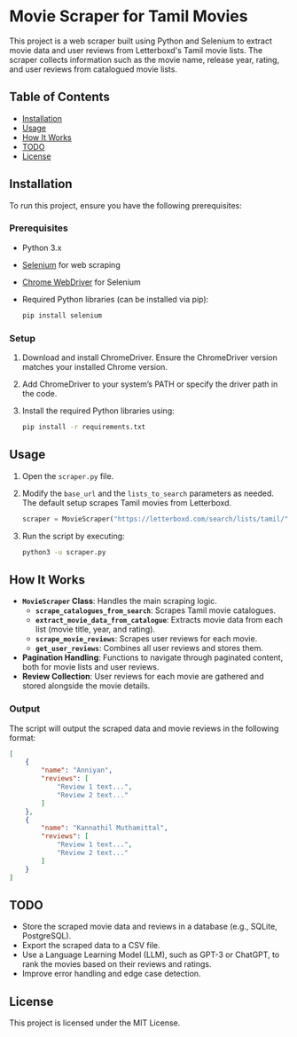 # Movie Scraper for Tamil Movies

This project is a web scraper built using Python and Selenium to extract movie data and user reviews from Letterboxd's Tamil movie lists. The scraper collects information such as the movie name, release year, rating, and user reviews from catalogued movie lists.

## Table of Contents

- [Installation](#installation)
- [Usage](#usage)
- [How It Works](#how-it-works)
- [TODO](#todo)
- [License](#license)

## Installation

To run this project, ensure you have the following prerequisites:

### Prerequisites

- Python 3.x
- [Selenium](https://www.selenium.dev/) for web scraping
- [Chrome WebDriver](https://sites.google.com/a/chromium.org/chromedriver/downloads) for Selenium
- Required Python libraries (can be installed via pip):

    ```bash
    pip install selenium
    ```

### Setup

1. Download and install ChromeDriver. Ensure the ChromeDriver version matches your installed Chrome version.
2. Add ChromeDriver to your system’s PATH or specify the driver path in the code.
3. Install the required Python libraries using:

    ```bash
    pip install -r requirements.txt
    ```

## Usage

1. Open the `scraper.py` file.
2. Modify the `base_url` and the `lists_to_search` parameters as needed. The default setup scrapes Tamil movies from Letterboxd.

    ```python
    scraper = MovieScraper("https://letterboxd.com/search/lists/tamil/", lists_to_search=1)
    ```

3. Run the script by executing:

    ```bash
    python3 -u scraper.py
    ```

## How It Works

- **`MovieScraper` Class**: Handles the main scraping logic.
  - **`scrape_catalogues_from_search`**: Scrapes Tamil movie catalogues.
  - **`extract_movie_data_from_catalogue`**: Extracts movie data from each list (movie title, year, and rating).
  - **`scrape_movie_reviews`**: Scrapes user reviews for each movie.
  - **`get_user_reviews`**: Combines all user reviews and stores them.
- **Pagination Handling**: Functions to navigate through paginated content, both for movie lists and user reviews.
- **Review Collection**: User reviews for each movie are gathered and stored alongside the movie details.

### Output

The script will output the scraped data and movie reviews in the following format:

```json
[
    {
        "name": "Anniyan",
        "reviews": [
            "Review 1 text...",
            "Review 2 text..."
        ]
    },
    {
        "name": "Kannathil Muthamittal",
        "reviews": [
            "Review 1 text...",
            "Review 2 text..."
        ]
    }
]
```

## TODO

- Store the scraped movie data and reviews in a database (e.g., SQLite, PostgreSQL).
- Export the scraped data to a CSV file.
- Use a Language Learning Model (LLM), such as GPT-3 or ChatGPT, to rank the movies based on their reviews and ratings.
- Improve error handling and edge case detection.

## License

This project is licensed under the MIT License.
